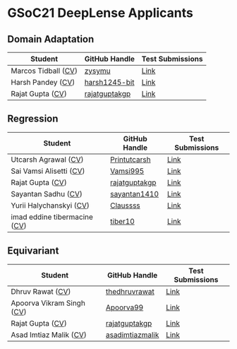 # GSoC21 DeepLense Applicants

## Domain Adaptation

| Student                 | GitHub Handle                                               | Test Submissions                                                           | 
| ----------------------- | ----------------------------------------------------------- | -------------------------------------------------------------------------- | 
| Marcos Tidball ([CV](https://github.com/ML4SCI/GSoC_Solutions/blob/main/DeepLense/CV/Domain%20Adaptation/Marcos%20Tidball.pdf))       | [zysymu](https://github.com/zysymu)                         | [Link](https://github.com/zysymu/ml4sci)                                 | 
| Harsh Pandey ([CV](https://github.com/ML4SCI/GSoC_Solutions/blob/main/DeepLense/CV/Domain%20Adaptation/Harsh%20Pandey.pdf))           | [harsh1245-bit](https://github.com/harsh1245-bit)           | [Link](https://github.com/harsh1245-bit/ML4SCI-GSoC-2021)      | 
| Rajat Gupta ([CV](https://github.com/ML4SCI/GSoC_Solutions/blob/main/DeepLense/CV/Domain%20Adaptation/Rajat%20Gupta.pdf))            | [rajatguptakgp](https://github.com/rajatguptakgp)           | [Link](https://github.com/rajatguptakgp/gsoc21_deeplense)      | 

## Regression

| Student                 | GitHub Handle                                          | Test Submissions                                                             | 
| ----------------------- | ------------------------------------------------------ |----------------------------------------------------------------------------- | 
| Utcarsh Agrawal ([CV](https://github.com/ML4SCI/GSoC_Solutions/blob/main/DeepLense/CV/Regression/Utcarsh%20Agrawal.pdf))        | [Printutcarsh](https://github.com/Printutcarsh)        | [Link](https://github.com/Printutcarsh/GSoC-DeepLense-Task)   | 
| Sai Vamsi Alisetti ([CV](https://github.com/ML4SCI/GSoC_Solutions/blob/main/DeepLense/CV/Regression/Alisetti%20Sai%20Vamsi.pdf))     | [Vamsi995](https://github.com/Vamsi995)                | [Link](https://github.com/Vamsi995/Deep-Regression-Techniques-for-Decoding-Dark-Matter-with-Strong-Gravitational-Lensing) | 
| Rajat Gupta ([CV](https://github.com/ML4SCI/GSoC_Solutions/blob/main/DeepLense/CV/Regression/Rajat%20Gupta.pdf))            | [rajatguptakgp](https://github.com/rajatguptakgp)      | [Link](https://github.com/rajatguptakgp/gsoc21_deeplense)        | 
| Sayantan Sadhu ([CV](https://github.com/ML4SCI/GSoC_Solutions/blob/main/DeepLense/CV/Regression/Sayantan%20Sadhu.pdf))         | [sayantan1410](https://github.com/sayantan1410)        | [Link](https://github.com/sayantan1410/Deeplense-evaluation-task-GSoC-2021-) | 
| Yurii Halychanskyi ([CV](https://github.com/ML4SCI/GSoC_Solutions/blob/main/DeepLense/CV/Regression/Yurii%20Halychanskyi.pdf))     | [Claussss](https://github.com/Claussss)                | [Link](https://github.com/Claussss/GSoC_evaluation_tests)   | 
| imad eddine tibermacine ([CV](https://github.com/ML4SCI/GSoC_Solutions/blob/main/DeepLense/CV/Regression/Imad%20Eddine%20Tibermacine.pdf)) | [tiber10](https://github.com/tiber10)                  | [Link](https://github.com/tiber10/Machine-Learning-For-Science)              | 

## Equivariant

| Student                 | GitHub Handle                                         | Test Submissions                                                                  | 
| ----------------------- | ----------------------------------------------------- | --------------------------------------------------------------------------------- | 
| Dhruv Rawat ([CV](https://github.com/ML4SCI/GSoC_Solutions/blob/main/DeepLense/CV/Equivariant/Dhruv%20Rawat.pdf))            | [thedhruvrawat](https://github.com/thedhruvrawat)     | [Link](https://github.com/thedhruvrawat/DeepLense)                           | 
| Apoorva Vikram Singh ([CV](https://github.com/ML4SCI/GSoC_Solutions/blob/main/DeepLense/CV/Equivariant/Apoorva%20V%20Singh.pdf))   | [Apoorva99](https://github.com/Apoorva99)             | [Link](https://github.com/Apoorva99/GSoC-2021-DeepLens)             | 
| Rajat Gupta ([CV](https://github.com/ML4SCI/GSoC_Solutions/blob/main/DeepLense/CV/Equivariant/Rajat%20Gupta.pdf))            | [rajatguptakgp](https://github.com/rajatguptakgp)     | [Link](https://github.com/rajatguptakgp/gsoc21_deeplense)             | 
| Asad Imtiaz Malik ([CV](https://github.com/ML4SCI/GSoC_Solutions/blob/main/DeepLense/CV/Equivariant/Asad.pdf))      | [asadimtiazmalik](https://github.com/asadimtiazmalik) | [Link](https://github.com/asadimtiazmalik/ML4SCI--Solution-Repository/)           | 
                                                                           
